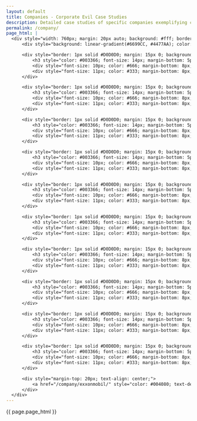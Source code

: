 ```yaml
---
layout: default
title: Companies - Corporate Evil Case Studies
description: Detailed case studies of specific companies exemplifying corporate exploitation and malfeasance
permalink: /company/
page_html: |
  <div style="width: 760px; margin: 20px auto; background: #fff; border: 1px solid #CCC; padding: 20px;">
      <div style="background: linear-gradient(#6699CC, #4477AA); color: #fff; padding: 10px; font-weight: bold; font-size: 16px; border-bottom: 1px solid #003366; margin: -20px -20px 20px -20px;">Companies</div>

      <div style="border: 1px solid #D0D0D0; margin: 15px 0; background: #F8F8F8; padding: 10px;">
          <h3 style="color: #003366; font-size: 14px; margin-bottom: 5px;">Agricultural Biotechnology</h3>
          <div style="font-size: 10px; color: #666; margin-bottom: 8px;">Agricultural Biotechnology</div>
          <div style="font-size: 11px; color: #333; margin-bottom: 8px; font-style: italic;">The poster child of corporate agricultural evil, Monsanto has systematically poisoned the planet with Roundup herbicide while genetically modifying crops to create dependency.</div>
      </div>

      <div style="border: 1px solid #D0D0D0; margin: 15px 0; background: #F8F8F8; padding: 10px;">
          <h3 style="color: #003366; font-size: 14px; margin-bottom: 5px;">Oil & Gas</h3>
          <div style="font-size: 10px; color: #666; margin-bottom: 8px;">Fossil Fuel Industry</div>
          <div style="font-size: 11px; color: #333; margin-bottom: 8px; font-style: italic;">Masters of environmental destruction and climate denial, these companies have systematically lied about climate science while extracting maximum profit from fossil fuels.</div>
      </div>

      <div style="border: 1px solid #D0D0D0; margin: 15px 0; background: #F8F8F8; padding: 10px;">
          <h3 style="color: #003366; font-size: 14px; margin-bottom: 5px;">Pharmaceutical Industry</h3>
          <div style="font-size: 10px; color: #666; margin-bottom: 8px;">Healthcare Profiteering</div>
          <div style="font-size: 11px; color: #333; margin-bottom: 8px; font-style: italic;">Profiteering from human suffering by monopolizing essential medicines, suppressing generic competition, and prioritizing profits over patient health.</div>
      </div>

      <div style="border: 1px solid #D0D0D0; margin: 15px 0; background: #F8F8F8; padding: 10px;">
          <h3 style="color: #003366; font-size: 14px; margin-bottom: 5px;">Technology & Social Media</h3>
          <div style="font-size: 10px; color: #666; margin-bottom: 8px;">Digital Manipulation</div>
          <div style="font-size: 11px; color: #333; margin-bottom: 8px; font-style: italic;">Systematic exploitation of personal data, algorithmic manipulation of behavior, and destruction of privacy for advertising revenue.</div>
      </div>

      <div style="border: 1px solid #D0D0D0; margin: 15px 0; background: #F8F8F8; padding: 10px;">
          <h3 style="color: #003366; font-size: 14px; margin-bottom: 5px;">Financial Services</h3>
          <div style="font-size: 10px; color: #666; margin-bottom: 8px;">Economic Exploitation</div>
          <div style="font-size: 11px; color: #333; margin-bottom: 8px; font-style: italic;">Complex financial instruments designed to extract wealth from the middle class while socializing losses and privatizing profits.</div>
      </div>

      <div style="border: 1px solid #D0D0D0; margin: 15px 0; background: #F8F8F8; padding: 10px;">
          <h3 style="color: #003366; font-size: 14px; margin-bottom: 5px;">Defense & Military Contractors</h3>
          <div style="font-size: 10px; color: #666; margin-bottom: 8px;">War Profiteering</div>
          <div style="font-size: 11px; color: #333; margin-bottom: 8px; font-style: italic;">Profiteering from human conflict by lobbying for wars, overcharging for military equipment, and creating dependency on perpetual warfare.</div>
      </div>

      <div style="border: 1px solid #D0D0D0; margin: 15px 0; background: #F8F8F8; padding: 10px;">
          <h3 style="color: #003366; font-size: 14px; margin-bottom: 5px;">Retail & Consumer Goods</h3>
          <div style="font-size: 10px; color: #666; margin-bottom: 8px;">Consumer Exploitation</div>
          <div style="font-size: 11px; color: #333; margin-bottom: 8px; font-style: italic;">Planned obsolescence, predatory pricing, and systematic extraction of consumer surplus through deceptive marketing and poor quality products.</div>
      </div>

      <div style="border: 1px solid #D0D0D0; margin: 15px 0; background: #F8F8F8; padding: 10px;">
          <h3 style="color: #003366; font-size: 14px; margin-bottom: 5px;">Media & Entertainment</h3>
          <div style="font-size: 10px; color: #666; margin-bottom: 8px;">Information Control</div>
          <div style="font-size: 11px; color: #333; margin-bottom: 8px; font-style: italic;">Consolidation of media ownership to control narratives, suppress dissenting voices, and maintain corporate-friendly propaganda.</div>
      </div>

      <div style="border: 1px solid #D0D0D0; margin: 15px 0; background: #F8F8F8; padding: 10px;">
          <h3 style="color: #003366; font-size: 14px; margin-bottom: 5px;">Transportation & Logistics</h3>
          <div style="font-size: 10px; color: #666; margin-bottom: 8px;">Supply Chain Exploitation</div>
          <div style="font-size: 11px; color: #333; margin-bottom: 8px; font-style: italic;">Monopolistic practices in shipping and logistics, price gouging during crises, and systematic exploitation of transportation workers.</div>
      </div>

      <div style="border: 1px solid #D0D0D0; margin: 15px 0; background: #F8F8F8; padding: 10px;">
          <h3 style="color: #003366; font-size: 14px; margin-bottom: 5px;">Real Estate & Housing</h3>
          <div style="font-size: 10px; color: #666; margin-bottom: 8px;">Housing Market Manipulation</div>
          <div style="font-size: 11px; color: #333; margin-bottom: 8px; font-style: italic;">Artificial scarcity creation, predatory lending practices, and systematic extraction of housing wealth from working families.</div>
      </div>

      <div style="margin-top: 20px; text-align: center;">
          <a href="/company/exxonmobil/" style="color: #004080; text-decoration: underline; font-size: 12px;">View ExxonMobil Case Study →</a>
      </div>
  </div>
---
```


{{ page.page_html }}
